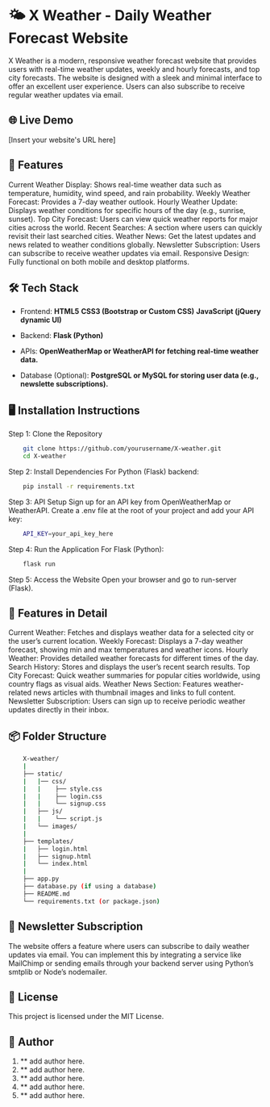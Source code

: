 <h1>🌤 X Weather - Daily Weather Forecast Website</h1>

X Weather is a modern, responsive weather forecast website that provides users with real-time weather updates, weekly and hourly forecasts, and top city forecasts. The website is designed with a sleek and minimal interface to offer an excellent user experience. Users can also subscribe to receive regular weather updates via email.

## 🌐 Live Demo

[Insert your website's URL here]

## 📜 Features

Current Weather Display: Shows real-time weather data such as temperature, humidity, wind speed, and rain probability.
Weekly Weather Forecast: Provides a 7-day weather outlook.
Hourly Weather Update: Displays weather conditions for specific hours of the day (e.g., sunrise, sunset).
Top City Forecast: Users can view quick weather reports for major cities across the world.
Recent Searches: A section where users can quickly revisit their last searched cities.
Weather News: Get the latest updates and news related to weather conditions globally.
Newsletter Subscription: Users can subscribe to receive weather updates via email.
Responsive Design: Fully functional on both mobile and desktop platforms.

## 🛠 Tech Stack

- Frontend:
    **HTML5**
    **CSS3 (Bootstrap or Custom CSS)**
    **JavaScript (jQuery dynamic UI)**

- Backend:
    **Flask (Python)**

- APIs:
    **OpenWeatherMap or WeatherAPI for fetching real-time weather data.**

- Database (Optional):
    **PostgreSQL or MySQL for storing user data (e.g., newslette subscriptions).**

## 🖥️ Installation Instructions

Step 1: Clone the Repository

```bash
    git clone https://github.com/yourusername/X-weather.git
    cd X-weather
```

Step 2: Install Dependencies
    For Python (Flask) backend:

```bash
    pip install -r requirements.txt
```

Step 3: API Setup
    Sign up for an API key from OpenWeatherMap or WeatherAPI.
    Create a .env file at the root of your project and add your API key:

```bash
    API_KEY=your_api_key_here
```

Step 4: Run the Application
    For Flask (Python):

```bash
    flask run
```

Step 5: Access the Website
    Open your browser and go to <a herf="http://localhost:5000">run-server</a> (Flask).

## 🚀 Features in Detail

Current Weather: Fetches and displays weather data for a selected city or the user’s current location.
Weekly Forecast: Displays a 7-day weather forecast, showing min and max temperatures and weather icons.
Hourly Weather: Provides detailed weather forecasts for different times of the day.
Search History: Stores and displays the user’s recent search results.
Top City Forecast: Quick weather summaries for popular cities worldwide, using country flags as visual aids.
Weather News Section: Features weather-related news articles with thumbnail images and links to full content.
Newsletter Subscription: Users can sign up to receive periodic weather updates directly in their inbox.

## 📦 Folder Structure

```bash
    X-weather/
    |
    ├── static/
    |   |── css/
    |   |    ├── style.css
    |   |    ├── login.css
    |   |    └── signup.css
    |   ├── js/
    |   |    └── script.js
    |   └── images/
    |
    ├── templates/
    |   ├── login.html
    |   ├── signup.html
    |   └── index.html
    |
    ├── app.py
    ├── database.py (if using a database)
    ├── README.md
    └── requirements.txt (or package.json)
```

## 📧 Newsletter Subscription

The website offers a feature where users can subscribe to daily weather updates via email. You can implement this by integrating a service like MailChimp or sending emails through your backend server using Python’s smtplib or Node’s nodemailer.

## 📝 License

This project is licensed under the MIT License.

## 👥 Author

1. ** add author here.
2. ** add author here.
3. ** add author here.
4. ** add author here.
5. ** add author here.
